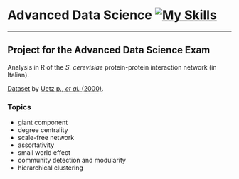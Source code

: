 # Advanced Data Science [![My Skills](https://skillicons.dev/icons?i=r)](https://skillicons.dev)

---

## Project for the Advanced Data Science Exam

Analysis in R of the *S. cerevisiae* protein-protein interaction network (in Italian).

[Dataset](http://yfgdb.princeton.edu/cgi-bin/display.cgi?id=10688190&db=pmid) by [Uetz p., *et al.* (2000)](https://www.nature.com/articles/35001009).

### Topics

* giant component
* degree centrality
* scale-free network
* assortativity
* small world effect
* community detection and modularity
* hierarchical clustering
